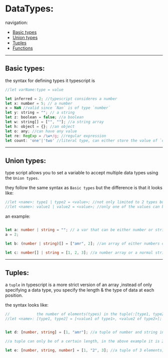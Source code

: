 # DataTypes:

navigation:

- [Basic types](#basic-types)
- [Union types](#union-types)
- [Tuples](#tuples)
- [Functions](#functions)

---

## Basic types:

the syntax for defining types it typescript is

```typescript
//let varName:type = value
```

```javascript
let inferred = 2; //typescript consideres a number
let x: number = 5; // a number
x = NaN //valid since `Nan` is of type `number`
let y: string = ""; // a string
let z: boolean = false; //a boolean
let w: string[] = ["", ""]; //a string array
let h: object = {}; //an object
let o: any; //can have any value
let re: RegExp = /\w+/g; //regular expression
let count: 'one'|'two' //literal type, can either store the value of `one` or `two`. not limited to strings.
```

---

## Union types:

type script allows you to set a variable to accept multiple data types using the `Union types`. 

they follow the same syntax as `Basic types` but the difference is that it looks like:

```typescript
//let <name>: type1 | type2 = <value>; //not only limited to 2 types but can be any, add '|' and the type to add more types
//let <name>: value1 | value2 = <value>; //only one of the values can be used

```

an example:

```typescript

let a: number | string = ""; // a var that can be either number or string
a = 2;

let b: (number | string)[] = ["amr", 2]; //an array of either numbers or strings

let c: number[] | string = [1, 2, 3]; //a number array or a normal string

```

---

## Tuples:

a `tuple` in typescript is a more strict version of an array ,instead of only specifying a data type, you specify the length & the type of data at each position.

the syntax looks like:

```typescript
//            the number of elements(types) in the tuple(:[type1, type2]) is the length of the tuple
//let <name>: [type1, type2] = [<value1 of type1>, <value2 of type2>];

```

```typescript

let d: [number, string] = [1, "amr"]; //a tuple of number and string in order

//a tuple can only be of a certain length, in the above example it is 2 since we set it to 2(number, string)

let e: [number, string, number] = [1, "2", 3]; //a tuple of 3 elements, number -> string -> number

```
